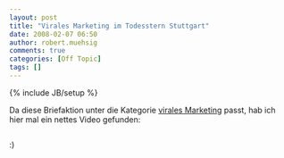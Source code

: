 ```yaml
---
layout: post
title: "Virales Marketing im Todesstern Stuttgart"
date: 2008-02-07 06:50
author: robert.muehsig
comments: true
categories: [Off Topic]
tags: []
---
```

{% include JB/setup %}
<p>Da diese Briefaktion unter die Kategorie <a href="http://de.wikipedia.org/wiki/Virales_Marketing">virales Marketing</a> passt, hab ich hier mal ein nettes Video gefunden:</p> <p> <div class="wlWriterSmartContent" id="scid:5737277B-5D6D-4f48-ABFC-DD9C333F4C5D:1a2e5bd6-a63f-44fd-876b-e6fe9f534f23" style="padding-right: 0px; display: inline; padding-left: 0px; padding-bottom: 0px; margin: 0px; padding-top: 0px"><div id="eeafb005-8033-401d-a3be-062127f7a719" style="margin: 0px; padding: 0px; display: inline;"><div><a href="http://www.youtube.com/watch?v=uF2djJcPO2A" target="_new"><img src="{{BASE_PATH}}/assets/wp-images/videoae51ae302f73.jpg" galleryimg="no" onload="var downlevelDiv = document.getElementById('eeafb005-8033-401d-a3be-062127f7a719'); downlevelDiv.innerHTML = &quot;&lt;div&gt;&lt;object width=\&quot;425\&quot; height=\&quot;350\&quot;&gt;&lt;param name=\&quot;movie\&quot; value=\&quot;http://www.youtube.com/v/uF2djJcPO2A\&quot;&gt;&lt;\/param&gt;&lt;param name=\&quot;wmode\&quot; value=\&quot;transparent\&quot;&gt;&lt;\/param&gt;&lt;embed src=\&quot;http://www.youtube.com/v/uF2djJcPO2A\&quot; type=\&quot;application/x-shockwave-flash\&quot; wmode=\&quot;transparent\&quot; width=\&quot;425\&quot; height=\&quot;350\&quot;&gt;&lt;\/embed&gt;&lt;\/object&gt;&lt;\/div&gt;&quot;;" alt=""></a></div></div></div></p> <p>:)</p>
